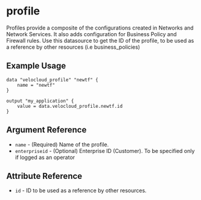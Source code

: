 # profile

Profiles provide a composite of the configurations created in Networks and Network Services. It also adds configuration for Business Policy and Firewall rules. Use this datasource to get the ID of the profile, to be used as a reference by other resources (i.e business_policies)

## Example Usage

```hcl
data "velocloud_profile" "newtf" {
    name = "newtf"
}

output "my_application" {
    value = data.velocloud_profile.newtf.id
}

```

## Argument Reference

* `name` - (Required) Name of the profile.
* `enterpriseid` - (Optional) Enterprise ID (Customer). To be specified only if logged as an operator

## Attribute Reference

* `id` - ID to be used as a reference by other resources.